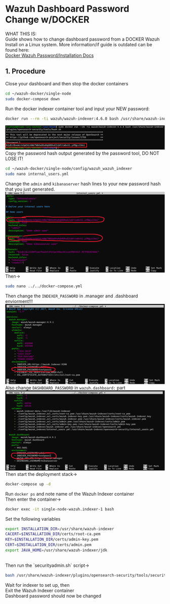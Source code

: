 # Wazuh Dashboard Password Change w/DOCKER

WHAT THIS IS:  
Guide shows how to change dashboard password from a DOCKER Wazuh Install on a Linux system. More information/if guide is outdated can be found here:  
[Docker Wazuh Password/Installation Docs](https://documentation.wazuh.com/current/deployment-options/docker/wazuh-container.html#change-pwd-existing-usr)  


## 1. Procedure

Close your dashboard and then stop the docker containers  

```bash
cd ~/wazuh-docker/single-node
sudo docker-compose down
```

Run the docker indexer container tool and input your NEW password:  

```bash
docker run --rm -ti wazuh/wazuh-indexer:4.6.0 bash /usr/share/wazuh-indexer/plugins/opensearch-security/tools/hash.sh
```
![Image of hash output](../Images/image9.png) 
Copy the password hash output generated by the password tool, DO NOT LOSE IT!

```bash
cd ~/wazuh-docker/single-node/config/wazuh_wazuh_indexer
sudo nano internal_users.yml
```

Change the `admin` and `kibanaserver` hash lines to your new password hash that you just generated. 
![Image of hash input](../Images/image10.png)  
Then->  

```bash
sudo nano ../../docker-compose.yml
```

Then change the `INDEXER_PASSWORD` in .manager and .dashboard enviorment!!! 
![Image of docker compose](../Images/image11.png)   
Also change `DASHBOARD_PASSWORD` in `wazuh.dashboard:` part  
![Image of docker compose](../Images/image12.png) 
Then start the deployment stack->

```bash
docker-compose up -d
```

Run `docker ps` and note name of the Wazuh Indexer container\
Then enter the container->

```bash
docker exec -it single-node-wazuh.indexer-1 bash
```

Set the following variables
```bash
export INSTALLATION_DIR=/usr/share/wazuh-indexer
CACERT=$INSTALLATION_DIR/certs/root-ca.pem
KEY=$INSTALLATION_DIR/certs/admin-key.pem
CERT=$INSTALLATION_DIR/certs/admin.pem
export JAVA_HOME=/usr/share/wazuh-indexer/jdk
```

<br>
Then run the `securityadmin.sh` script->

```bash
bash /usr/share/wazuh-indexer/plugins/opensearch-security/tools/securityadmin.sh -cd /usr/share/wazuh-indexer/opensearch-security/ -nhnv -cacert  $CACERT -cert $CERT -key $KEY -p 9200 -icl
```
Wait for indexer to set up, then    
Exit the Wazuh Indexer container  
Dashboard password should now be changed
